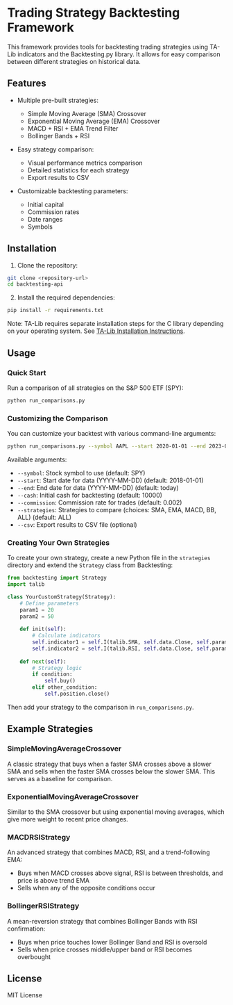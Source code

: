 # Trading Strategy Backtesting Framework

This framework provides tools for backtesting trading strategies using TA-Lib indicators and the Backtesting.py library. It allows for easy comparison between different strategies on historical data.

## Features

- Multiple pre-built strategies:
  - Simple Moving Average (SMA) Crossover
  - Exponential Moving Average (EMA) Crossover
  - MACD + RSI + EMA Trend Filter
  - Bollinger Bands + RSI

- Easy strategy comparison:
  - Visual performance metrics comparison
  - Detailed statistics for each strategy
  - Export results to CSV

- Customizable backtesting parameters:
  - Initial capital
  - Commission rates
  - Date ranges
  - Symbols

## Installation

1. Clone the repository:
```bash
git clone <repository-url>
cd backtesting-api
```

2. Install the required dependencies:
```bash
pip install -r requirements.txt
```

Note: TA-Lib requires separate installation steps for the C library depending on your operating system. See [TA-Lib Installation Instructions](https://github.com/mrjbq7/ta-lib#installation).

## Usage

### Quick Start

Run a comparison of all strategies on the S&P 500 ETF (SPY):

```bash
python run_comparisons.py
```

### Customizing the Comparison

You can customize your backtest with various command-line arguments:

```bash
python run_comparisons.py --symbol AAPL --start 2020-01-01 --end 2023-01-01 --cash 100000 --commission 0.001 --strategies SMA EMA --csv results.csv
```

Available arguments:

- `--symbol`: Stock symbol to use (default: SPY)
- `--start`: Start date for data (YYYY-MM-DD) (default: 2018-01-01)
- `--end`: End date for data (YYYY-MM-DD) (default: today)
- `--cash`: Initial cash for backtesting (default: 10000)
- `--commission`: Commission rate for trades (default: 0.002)
- `--strategies`: Strategies to compare (choices: SMA, EMA, MACD, BB, ALL) (default: ALL)
- `--csv`: Export results to CSV file (optional)

### Creating Your Own Strategies

To create your own strategy, create a new Python file in the `strategies` directory and extend the `Strategy` class from Backtesting:

```python
from backtesting import Strategy
import talib

class YourCustomStrategy(Strategy):
    # Define parameters
    param1 = 20
    param2 = 50
    
    def init(self):
        # Calculate indicators
        self.indicator1 = self.I(talib.SMA, self.data.Close, self.param1)
        self.indicator2 = self.I(talib.RSI, self.data.Close, self.param2)
    
    def next(self):
        # Strategy logic
        if condition:
            self.buy()
        elif other_condition:
            self.position.close()
```

Then add your strategy to the comparison in `run_comparisons.py`.

## Example Strategies

### SimpleMovingAverageCrossover

A classic strategy that buys when a faster SMA crosses above a slower SMA and sells when the faster SMA crosses below the slower SMA. This serves as a baseline for comparison.

### ExponentialMovingAverageCrossover

Similar to the SMA crossover but using exponential moving averages, which give more weight to recent price changes.

### MACDRSIStrategy

An advanced strategy that combines MACD, RSI, and a trend-following EMA:
- Buys when MACD crosses above signal, RSI is between thresholds, and price is above trend EMA
- Sells when any of the opposite conditions occur

### BollingerRSIStrategy

A mean-reversion strategy that combines Bollinger Bands with RSI confirmation:
- Buys when price touches lower Bollinger Band and RSI is oversold
- Sells when price crosses middle/upper band or RSI becomes overbought

## License

MIT License
